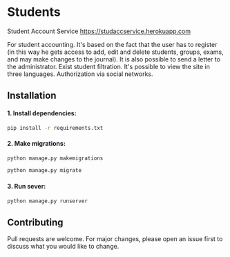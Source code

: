 # Students
Student Account Service
https://studaccservice.herokuapp.com

For student accounting. It's based on the fact that the user has to register (in this way he gets access to add, edit and delete students, groups, exams, and may make changes to the journal). It is also possible to send a letter to the administrator. Exist student filtration. It's possible to view the site in three languages. Authorization via social networks.

## Installation

#### 1. Install dependencies:

```bash
pip install -r requirements.txt
```

#### 2. Make migrations:

```bash
python manage.py makemigrations
```

```bash
python manage.py migrate
```

#### 3. Run sever:

```bash
python manage.py runserver
```

## Contributing
Pull requests are welcome. For major changes, please open an issue first to discuss what you would like to change.
